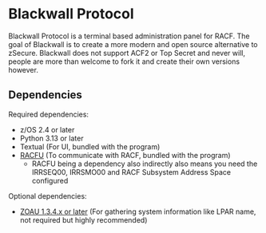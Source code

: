 # Blackwall Protocol
Blackwall Protocol is a terminal based administration panel for RACF. The goal of Blackwall is to create a more modern and open source alternative to zSecure. Blackwall does not support ACF2 or Top Secret and never will, people are more than welcome to fork it and create their own versions however.

## Dependencies
Required dependencies:
- z/OS 2.4 or later
- Python 3.13 or later
- Textual (For UI, bundled with the program)
- [RACFU](https://github.com/ambitus/racfu) (To communicate with RACF, bundled with the program)
  - RACFU being a dependency also indirectly also means you need the IRRSEQ00, IRRSMO00 and RACF Subsystem Address Space configured

Optional dependencies:
- [ZOAU 1.3.4.x or later](https://www.ibm.com/docs/en/zoau/1.3.x) (For gathering system information like LPAR name, not required but highly recommended)
